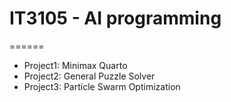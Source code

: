 # IT3105 - AI programming
======

- Project1: Minimax Quarto
- Project2: General Puzzle Solver
- Project3: Particle Swarm Optimization